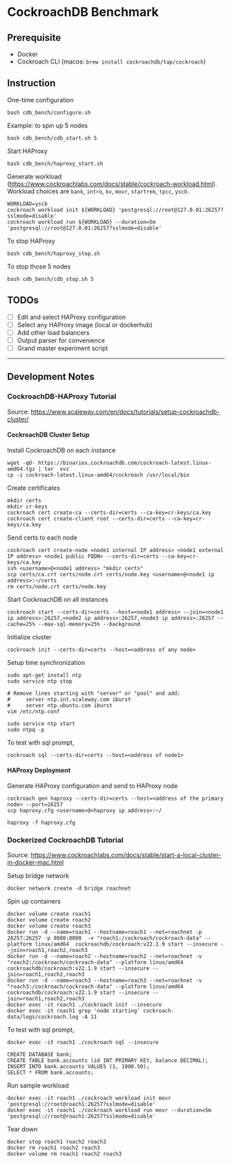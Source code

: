 # CockroachDB Benchmark

## Prerequisite

- Docker
- Cockroach CLI (macos: `brew install cockroachdb/tap/cockroach`)

## Instruction

One-time configuration
```
bash cdb_bench/configure.sh
```

Example: to spin up 5 nodes
```
bash cdb_bench/cdb_start.sh 5
```

Start HAProxy
```
bash cdb_bench/haproxy_start.sh
```

Generate workload (https://www.cockroachlabs.com/docs/stable/cockroach-workload.html). Workload choices are `bank`, `intro`, `kv`, `movr`, `startrek`, `tpcc`, `yscb`.
```
WORKLOAD=yscb
cockroach workload init ${WORKLOAD} 'postgresql://root@127.0.01:26257?sslmode=disable'
cockroach workload run ${WORKLOAD} --duration=5m 'postgresql://root@127.0.01:26257?sslmode=disable'
```


To stop HAProxy
```
bash cdb_bench/haproxy_stop.sh
```

To stop those 5 nodes
```
bash cdb_bench/cdb_stop.sh 5
```

## TODOs

- [ ] Edit and select HAProxy configuration
- [ ] Select any HAProxy image (local or dockerhub)
- [ ] Add other load balancers
- [ ] Output parser for convenience
- [ ] Grand master experiment script

________________________________________________________________________________

## Development Notes

### CockroachDB-HAProxy Tutorial

Source: https://www.scaleway.com/en/docs/tutorials/setup-cockroachdb-cluster/

#### CockroachDB Cluster Setup

Install CockroachDB on each instance
```
wget -qO- https://binaries.cockroachdb.com/cockroach-latest.linux-amd64.tgz | tar  xvz
cp -i cockroach-latest.linux-amd64/cockroach /usr/local/bin
```

Create certificates
```
mkdir certs
mkdir cr-keys
cockroach cert create-ca --certs-dir=certs --ca-key=cr-keys/ca.key
cockroach cert create-client root --certs-dir=certs --ca-key=cr-keys/ca.key
```

Send certs to each node
```
cockroach cert create-node <node1 internal IP address> <node1 external IP address> <node1 public FQDN> --certs-dir=certs --ca-key=cr-keys/ca.key
ssh <username>@<node1 address> "mkdir certs"
scp certs/ca.crt certs/node.crt certs/node.key <username>@<node1 ip address>:~/certs
rm certs/node.crt certs/node.key
```

Start CockroachDB on all instances
```
cockroach start --certs-dir=certs --host=<node1 address> --join=<node1 ip address>:26257,<node2 ip address>:26257,<node3 ip address>:26257 --cache=25% --max-sql-memory=25% --background
```

Initialize cluster
```
cockroach init --certs-dir=certs --host=<address of any node>
```

Setup time synchronization
```
sudo apt-get install ntp
sudo service ntp stop

# Remove lines starting with "server" or "pool" and add:
#     server ntp.int.scaleway.com iburst
#     server ntp.ubuntu.com iburst
vim /etc/ntp.conf

sudo service ntp start
sudo ntpq -p
```

To test with sql prompt,
```
cockroach sql --certs-dir=certs --host=<address of node1>
```

#### HAProxy Deployment

Generate HAProxy configuration and send to HAProxy node
```
cockroach gen haproxy --certs-dir=certs --host=<address of the primary node> --port=26257
scp haproxy.cfg <username>@<haproxy ip address>:~/
```

```
haproxy -f haproxy.cfg
```

### Dockerized CockroachDB Tutorial

Source: https://www.cockroachlabs.com/docs/stable/start-a-local-cluster-in-docker-mac.html

Setup bridge network
```
docker network create -d bridge roachnet
```

Spin up containers
```
docker volume create roach1
docker volume create roach2
docker volume create roach3
docker run -d --name=roach1 --hostname=roach1 --net=roachnet -p 26257:26257 -p 8080:8080  -v "roach1:/cockroach/cockroach-data" --platform linux/amd64  cockroachdb/cockroach:v22.1.9 start --insecure --join=roach1,roach2,roach3
docker run -d --name=roach2 --hostname=roach2 --net=roachnet -v "roach2:/cockroach/cockroach-data" --platform linux/amd64 cockroachdb/cockroach:v22.1.9 start --insecure --join=roach1,roach2,roach3
docker run -d --name=roach3 --hostname=roach3 --net=roachnet -v "roach3:/cockroach/cockroach-data" --platform linux/amd64 cockroachdb/cockroach:v22.1.9 start --insecure --join=roach1,roach2,roach3
docker exec -it roach1 ./cockroach init --insecure
docker exec -it roach1 grep 'node starting' cockroach-data/logs/cockroach.log -A 11
```

To test with sql prompt,
```
docker exec -it roach1 ./cockroach sql --insecure

CREATE DATABASE bank;
CREATE TABLE bank.accounts (id INT PRIMARY KEY, balance DECIMAL);
INSERT INTO bank.accounts VALUES (1, 1000.50);
SELECT * FROM bank.accounts;
```

Run sample workload
```
docker exec -it roach1 ./cockroach workload init movr 'postgresql://root@roach1:26257?sslmode=disable'
docker exec -it roach1 ./cockroach workload run movr --duration=5m 'postgresql://root@roach1:26257?sslmode=disable'
```

Tear down
```
docker stop roach1 roach2 roach3
docker rm roach1 roach2 roach3
docker volume rm roach1 roach2 roach3
```

